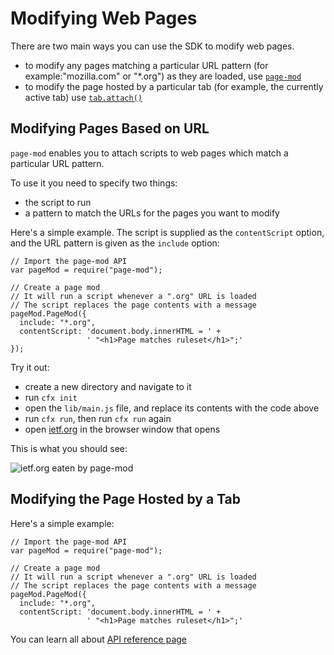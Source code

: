# Modifying Web Pages #

There are two main ways you can use the SDK to modify web pages.

* to modify any pages matching a particular URL pattern (for
example:"mozilla.com" or "*.org") as they are loaded, use
[`page-mod`](dev-guide/addon-development/tutorials/modifying-web-pages.html#page-mod)
* to modify the page hosted by a particular tab (for example,
the currently active tab) use
[`tab.attach()`](dev-guide/addon-development/tutorials/modifying-web-pages.html#tab-attach)

## <a name="page-mod">Modifying Pages Based on URL</a> ##

`page-mod` enables you to attach scripts to web pages which match a particular
URL pattern.

To use it you need to specify two things:

* the script to run
* a pattern to match the URLs for the pages you want to modify

Here's a simple example. The script is supplied as the `contentScript` option,
and the URL pattern is given as the `include` option:

    // Import the page-mod API
    var pageMod = require("page-mod");

    // Create a page mod
    // It will run a script whenever a ".org" URL is loaded
    // The script replaces the page contents with a message
    pageMod.PageMod({
      include: "*.org",
      contentScript: 'document.body.innerHTML = ' +
                     ' "<h1>Page matches ruleset</h1>";'
    });

Try it out:

* create a new directory and navigate to it
* run `cfx init`
* open the `lib/main.js` file, and replace its contents with the code above
* run `cfx run`, then run `cfx run` again
* open [ietf.org](http://www.ietf.org) in the browser window that opens

This is what you should see:

<img src="static-files/media/screenshots/pagemod-ietf.png"
alt="ietf.org eaten by page-mod" />

## <a name="tab-attach">Modifying the Page Hosted by a Tab</a> ##

Here's a simple example:

    // Import the page-mod API
    var pageMod = require("page-mod");

    // Create a page mod
    // It will run a script whenever a ".org" URL is loaded
    // The script replaces the page contents with a message
    pageMod.PageMod({
      include: "*.org",
      contentScript: 'document.body.innerHTML = ' +
                     ' "<h1>Page matches ruleset</h1>";'


You can learn all about [API reference page](packages/addon-kit/page-mod.html)